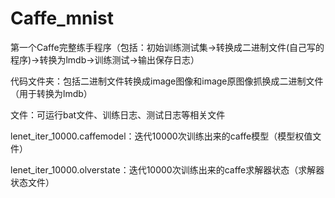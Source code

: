 # Caffe_mnist
第一个Caffe完整练手程序（包括：初始训练测试集->转换成二进制文件(自己写的程序)->转换为lmdb->训练测试->输出保存日志）

代码文件夹：包括二进制文件转换成image图像和image原图像抓换成二进制文件（用于转换为lmdb）

文件：可运行bat文件、训练日志、测试日志等相关文件

lenet_iter_10000.caffemodel：迭代10000次训练出来的caffe模型（模型权值文件）

lenet_iter_10000.olverstate：迭代10000次训练出来的caffe求解器状态（求解器状态文件）



